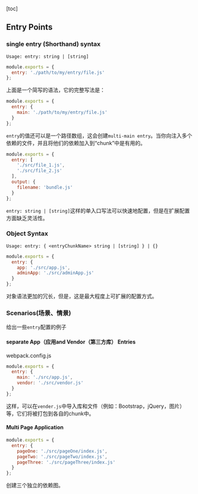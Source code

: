 [toc] 

## Entry Points

### single entry (Shorthand) syntax  

`Usage: entry: string | [string]`  

```js
module.exports = {
  entry: './path/to/my/entry/file.js'
};
```  
上面是一个简写的语法，它的完整写法是：  

```js
module.exports = {
  entry: {
    main: './path/to/my/entry/file.js'
  }
};
```

`entry`的值还可以是一个路径数组，这会创建`multi-main entry`。当你向注入多个依赖的文件，并且将他们的依赖加入到“chunk”中是有用的。  

```js
module.exports = {
  entry: [ 
    './src/file_1.js',
    './src/file_2.js'
  ],
  output: {
    filename: 'bundle.js'
  }
};
```

`entry: string | [string]`这样的单入口写法可以快速地配置，但是在扩展配置方面缺乏灵活性。  

### Object Syntax  

`Usage: entry: { <entryChunkName> string | [string] } | {}`  

```js
module.exports = {
  entry: {
    app: './src/app.js',
    adminApp: './src/adminApp.js'
  }
};
```

对象语法更加的冗长，但是，这是最大程度上可扩展的配置方式。

### Scenarios(场景、情景)  
给出一些`entry`配置的例子  

#### separate App（应用and Vendor（第三方库） Entries

webpack.config.js  
```javascript
module.exports = {
  entry: {
    main: './src/app.js',
    vendor: './src/vendor.js'
  }
};
```

这样，可以在`vender.js`中导入库和文件（例如：Bootstrap，jQuery，图片）等，它们将被打包到各自的chunk中。  


#### Multi Page Application  
```js
module.exports = {
  entry: {
    pageOne: './src/pageOne/index.js',
    pageTwo: './src/pageTwo/index.js',
    pageThree: './src/pageThree/index.js'
  }
};
```  

创建三个独立的依赖图。  

